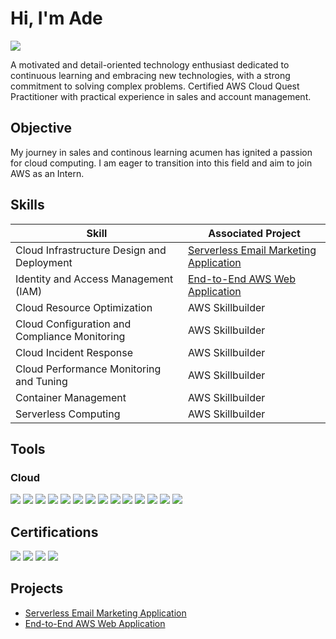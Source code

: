 # Hi, I'm Ade
<a href="https://linkedin.com/adedotun-arasi"><img src="https://img.shields.io/badge/-LinkedIn-0072b1?&style=for-the-badge&logo=linkedin&logoColor=white" /></a>

A motivated and detail-oriented technology enthusiast dedicated to continuous learning and embracing new technologies, with a strong commitment to solving complex problems. Certified AWS Cloud Quest Practitioner with practical experience in sales and account management.
## Objective

My journey in sales and continous learning acumen has ignited a passion for cloud computing. I am eager to transition into this field and aim to join AWS as an Intern.

## Skills

| Skill                                         | Associated Project         |
|-----------------------------------------------|----------------------------|
| Cloud Infrastructure Design and Deployment         | <a href="https://github.com/AdeinCloud9/Serverless-Email-Marketing-Application/blob/main/README.md">Serverless Email Marketing Application</a> |
| Identity and Access Management (IAM) | <a href="https://github.com/AdeinCloud9/End-to-End-AWS-Web-Application/blob/main/README.md">End-to-End AWS Web Application</a> |
| Cloud Resource Optimization         | AWS Skillbuilder |
| Cloud Configuration and Compliance Monitoring      | AWS Skillbuilder |
| Cloud Incident Response                  | AWS Skillbuilder |
| Cloud Performance Monitoring and Tuning  | AWS Skillbuilder |
| Container Management | AWS Skillbuilder |
| Serverless Computing | AWS Skillbuilder |

## Tools

### Cloud
<div>
 <img src="https://img.shields.io/badge/-Amazon%20S3-FF9900?style=for-the-badge&logo=Amazon%20AWS&logoColor=white"/>
 <img src="https://img.shields.io/badge/-IAM-232F3E?style=for-the-badge&logo=Amazon%20AWS&logoColor=white"/>
 <img src="https://img.shields.io/badge/-DynamoDB-4053D6?style=for-the-badge&logo=Amazon%20DynamoDB&logoColor=white"/>
 <img src="https://img.shields.io/badge/-API%20Gateway-FF4F8B?style=for-the-badge&logo=Amazon%20API%20Gateway&logoColor=white"/>
 <img src="https://img.shields.io/badge/-Amazon%20SES-4285F4?style=for-the-badge&logo=Amazon%20AWS&logoColor=white"/>
 <img src="https://img.shields.io/badge/-Lambda-FF9900?style=for-the-badge&logo=AWS%20Lambda&logoColor=white"/>
 <img src="https://img.shields.io/badge/-AWS%20Amplify-FF9900?style=for-the-badge&logo=AWS%20Amplify&logoColor=white"/>
 <img src="https://img.shields.io/badge/-CodePipeline-238636?style=for-the-badge&logo=Amazon%20AWS&logoColor=white"/>
 <img src="https://img.shields.io/badge/-Amazon%20EventBridge-FF9900?style=for-the-badge&logo=Amazon%20AWS&logoColor=white"/>
<img src="https://img.shields.io/badge/-EC2-FF9900?style=for-the-badge&logo=Amazon%20AWS&logoColor=white"/>
<img src="https://img.shields.io/badge/-EBS-FF9900?style=for-the-badge&logo=Amazon%20AWS&logoColor=white"/>
<img src="https://img.shields.io/badge/-VPC-FF9900?style=for-the-badge&logo=Amazon%20AWS&logoColor=white"/>
<img src="https://img.shields.io/badge/-CloudWatch-FF9900?style=for-the-badge&logo=Amazon%20AWS&logoColor=white"/>
<img src="https://img.shields.io/badge/-EFS-FF9900?style=for-the-badge&logo=Amazon%20AWS&logoColor=white"/>




## Certifications
<div>
  <img src="https://img.shields.io/badge/-Amazon%20Web%20Services%20(AWS)-232F3E?style=for-the-badge&logo=Amazon%20AWS&logoColor=white"/>
<img src="https://img.shields.io/badge/-AWS%20Cloud%20Quest%3A%20Cloud%20Practitioner-FF9900?style=for-the-badge&logo=Amazon%20AWS&logoColor=white"/>
<img src="https://img.shields.io/badge/-DeepLearning.AI-4285F4?style=for-the-badge&logo=DeepLearning.AI&logoColor=white"/>
<img src="https://img.shields.io/badge/-Generative%20AI%20for%20Everyone-FF4F8B?style=for-the-badge&logo=DeepLearning.AI&logoColor=white"/>

</div>

## Projects
- <a href="https://github.com/AdeinCloud9/Serverless-Email-Marketing-Application/blob/main/README.md">Serverless Email Marketing Application</a>
- <a href="https://github.com/AdeinCloud9/End-to-End-AWS-Web-Application/blob/main/README.md">End-to-End AWS Web Application</a>
